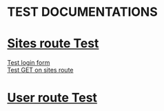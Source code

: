 # TEST DOCUMENTATIONS

# **[Sites route Test](./SitesTest/SitesTest.md)**
[Test login form](./SitesTest/SitesTest.md#test-login-form-code-1)<br>
[Test GET on sites route](./SitesTest/SitesTest.md#test-get-on-sites-controller-code-2)

# **[User route Test](./UserTest/UserTest.md)**